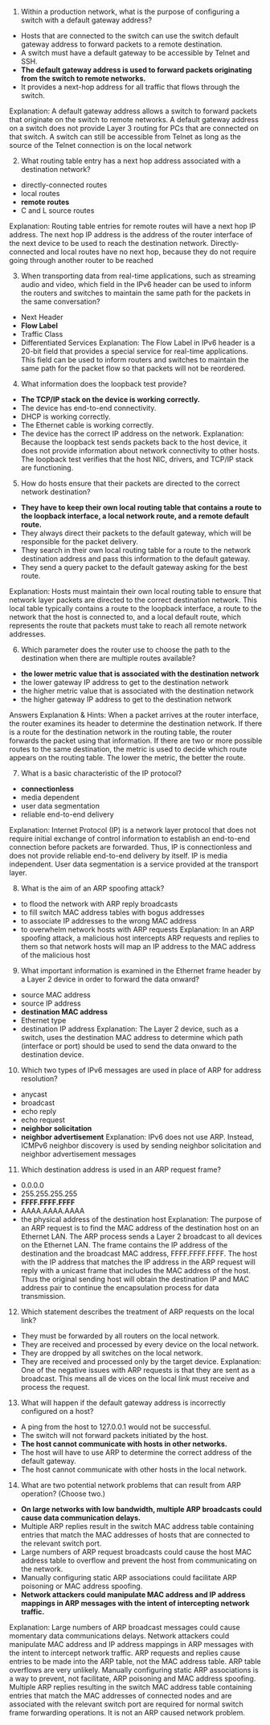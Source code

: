 1. Within a production network, what is the purpose of configuring a switch with a default gateway address?

- Hosts that are connected to the switch can use the switch default gateway address to forward packets to a remote destination.
- A switch must have a default gateway to be accessible by Telnet and SSH.
- __The default gateway address is used to forward packets originating from the switch to remote networks.__
- It provides a next-hop address for all traffic that flows through the switch.

Explanation: A default gateway address allows a switch to forward packets that originate on the switch to remote networks. A default gateway address on a switch does not provide Layer 3 routing for PCs that are connected on that switch. A switch can still be accessible from Telnet as long as the source of the Telnet connection is on the local network

2. What routing table entry has a next hop address associated with a destination network?

- directly-connected routes
- local routes
- __remote routes__
- C and L source routes

Explanation: Routing table entries for remote routes will have a next hop IP address. The next hop IP address is the address of the router interface of the next device to be used to reach the destination network. Directly-connected and local routes have no next hop, because they do not require going through another router to be reached

3. When transporting data from real-time applications, such as streaming audio and video, which field in the IPv6 header can be used to inform the routers and switches to maintain the same path for the packets in the same conversation?

- Next Header
- __Flow Label__
- Traffic Class
- Differentiated Services
Explanation: The Flow Label in IPv6 header is a 20-bit field that provides a special service for real-time applications. This field can be used to inform routers and switches to maintain the same path for the packet flow so that packets will not be reordered.

4. What information does the loopback test provide?

- __The TCP/IP stack on the device is working correctly.__
- The device has end-to-end connectivity.
- DHCP is working correctly.
- The Ethernet cable is working correctly.
- The device has the correct IP address on the network.
Explanation: Because the loopback test sends packets back to the host device, it does not provide information about network connectivity to other hosts. The loopback test verifies that the host NIC, drivers, and TCP/IP stack are functioning.

5. How do hosts ensure that their packets are directed to the correct network destination?

- __They have to keep their own local routing table that contains a route to the loopback interface, a local network route, and a remote default route.​__
- They always direct their packets to the default gateway, which will be responsible for the packet delivery.
- They search in their own local routing table for a route to the network destination address and pass this information to the default gateway.
- They send a query packet to the default gateway asking for the best route.

Explanation: Hosts must maintain their own local routing table to ensure that network layer packets are directed to the correct destination network. This local table typically contains a route to the loopback interface, a route to the network that the host is connected to, and a local default route, which represents the route that packets must take to reach all remote network addresses.

6. Which parameter does the router use to choose the path to the destination when there are multiple routes available?
- __the lower metric value that is associated with the destination network__
- the lower gateway IP address to get to the destination network
- the higher metric value that is associated with the destination network
- the higher gateway IP address to get to the destination network

Answers Explanation & Hints:
When a packet arrives at the router interface, the router examines its header to determine the destination network. If there is a route for the destination network in the routing table, the router forwards the packet using that information. If there are two or more possible routes to the same destination, the metric is used to decide which route appears on the routing table. The lower the metric, the better the route.

7. What is a basic characteristic of the IP protocol?

- __connectionless__
- media dependent
- user data segmentation
- reliable end-to-end delivery

Explanation: Internet Protocol (IP) is a network layer protocol that does not require initial exchange of control information to establish an end-to-end connection before packets are forwarded. Thus, IP is connectionless and does not provide reliable end-to-end delivery by itself. IP is media independent. User data segmentation is a service provided at the transport layer.

8. What is the aim of an ARP spoofing attack?

- to flood the network with ARP reply broadcasts
- to fill switch MAC address tables with bogus addresses
- to associate IP addresses to the wrong MAC address
- to overwhelm network hosts with ARP requests
Explanation: In an ARP spoofing attack, a malicious host intercepts ARP requests and replies to them so that network hosts will map an IP address to the MAC address of the malicious host

9. What important information is examined in the Ethernet frame header by a Layer 2 device in order to forward the data onward?

- source MAC address
- source IP address
- __destination MAC address__
- Ethernet type
- destination IP address
Explanation: The Layer 2 device, such as a switch, uses the destination MAC address to determine which path (interface or port) should be used to send the data onward to the destination device.

10. Which two types of IPv6 messages are used in place of ARP for address resolution?

- anycast
- broadcast
- echo reply
- echo request
- __neighbor solicitation__
- __neighbor advertisement__
Explanation: IPv6 does not use ARP. Instead, ICMPv6 neighbor discovery is used by sending neighbor solicitation and neighbor advertisement messages

11. Which destination address is used in an ARP request frame?

- 0.0.0.0
- 255.255.255.255
- __FFFF.FFFF.FFFF__
- AAAA.AAAA.AAAA
- the physical address of the destination host
Explanation: The purpose of an ARP request is to find the MAC address of the destination host on an Ethernet LAN. The ARP process sends a Layer 2 broadcast to all devices on the Ethernet LAN. The frame contains the IP address of the destination and the broadcast MAC address, FFFF.FFFF.FFFF. The host with the IP address that matches the IP address in the ARP request will reply with a unicast frame that includes the MAC address of the host. Thus the original sending host will obtain the destination IP and MAC address pair to continue the encapsulation process for data transmission.

12. Which statement describes the treatment of ARP requests on the local link?

- They must be forwarded by all routers on the local network.
- They are received and processed by every device on the local network.
- They are dropped by all switches on the local network.
- They are received and processed only by the target device.
Explanation: One of the negative issues with ARP requests is that they are sent as a broadcast. This means all de
vices on the local link must receive and process the request.

13. What will happen if the default gateway address is incorrectly configured on a host?

- A ping from the host to 127.0.0.1 would not be successful.
- The switch will not forward packets initiated by the host.
- __The host cannot communicate with hosts in other networks.__
- The host will have to use ARP to determine the correct address of the default gateway.
- The host cannot communicate with other hosts in the local network.

14. What are two potential network problems that can result from ARP operation? (Choose two.)

- __On large networks with low bandwidth, multiple ARP broadcasts could cause data communication delays.__
- Multiple ARP replies result in the switch MAC address table containing entries that match the MAC addresses of hosts that are connected to the relevant switch port.
- Large numbers of ARP request broadcasts could cause the host MAC address table to overflow and prevent the host from communicating on the network.
- Manually configuring static ARP associations could facilitate ARP poisoning or MAC address spoofing.
- __Network attackers could manipulate MAC address and IP address mappings in ARP messages with the intent of intercepting network traffic.__

Explanation: Large numbers of ARP broadcast messages could cause momentary data communications delays. Network attackers could manipulate MAC address and IP address mappings in ARP messages with the intent to intercept network traffic. ARP requests and replies cause entries to be made into the ARP table, not the MAC address table. ARP table overflows are very unlikely. Manually configuring static ARP associations is a way to prevent, not facilitate, ARP poisoning and MAC address spoofing. Multiple ARP replies resulting in the switch MAC address table containing entries that match the MAC addresses of connected nodes and are associated with the relevant switch port are required for normal switch frame forwarding operations. It is not an ARP caused network problem.
